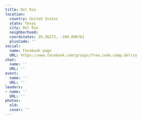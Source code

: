 ```yaml
---
title: Del Rio
location:
  country: United States
  state: Texas
  city: Del Rio
  neighborhood: 
  coordinates: 29.36273, -100.896761
  plusCode: ''
social:
  name: Facebook page
  URL: https://www.facebook.com/groups/free.code.camp.delrio
chat:
  name: ''
  URL: ''
event:
  name: ''
  URL: ''
leaders:
- name: ''
  URL: ''
photos:
  old: 
  cover: ''
---
```

